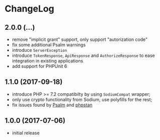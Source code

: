 # ChangeLog

## 2.0.0 (...)
- remove "implicit grant" support, only support "autorization code"
- fix some additional Psalm warnings
- introduce `ServerException`
- introduce `TokenResponse`, `ApiResponse` and `AuthorizeResponse` to ease 
  integration in existing applications
- add support for PHPUnit 6

## 1.1.0 (2017-09-18)
- introduce PHP >= 7.2 compatibilty by using `SodiumCompat` wrapper;
- only use crypto functionality from Sodium, use polyfills for the rest;
- fix issues found by [Psalm](https://getpsalm.org/) and 
  [phpstan](https://github.com/phpstan/phpstan)

## 1.0.0 (2017-07-06)
- initial release
